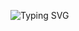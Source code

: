 
  ![Typing SVG](https://readme-typing-svg.demolab.com?font=Monospace&size=24&pause=1000&color=00FF00&width=435&lines=I'm+Duongw)



<!---
Duongw8l/Duongw8l is a ✨ special ✨ repository because its `README.md` (this file) appears on your GitHub profile.
You can click the Preview link to take a look at your changes.
--->
